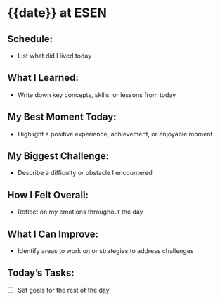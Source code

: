 # {{date}} at ESEN

## Schedule:
- List what did I lived today

## What I Learned:
- Write down key concepts, skills, or lessons from today

## My Best Moment Today:
- Highlight a positive experience, achievement, or enjoyable moment

## My Biggest Challenge:
- Describe a difficulty or obstacle I encountered

## How I Felt Overall:
- Reflect on my emotions throughout the day

## What I Can Improve:
- Identify areas to work on or strategies to address challenges

## Today’s Tasks:
- [ ] Set goals for the rest of the day


